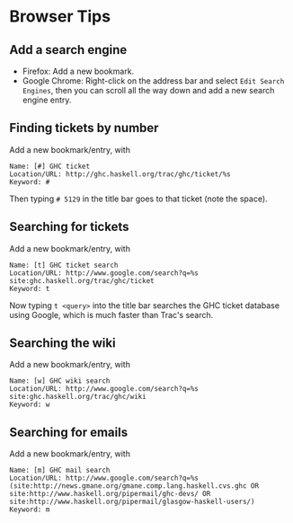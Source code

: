 # Browser Tips


## Add a search engine


- Firefox: Add a new bookmark.
- Google Chrome: Right-click on the address bar and select `Edit Search Engines`, then you can scroll all the way down and add a new search engine entry.

## Finding tickets by number



Add a new bookmark/entry, with


```wiki
Name: [#] GHC ticket
Location/URL: http://ghc.haskell.org/trac/ghc/ticket/%s
Keyword: #
```


Then typing `# 5129` in the title bar goes to that ticket (note the
space).


## Searching for tickets



Add a new bookmark/entry, with


```wiki
Name: [t] GHC ticket search
Location/URL: http://www.google.com/search?q=%s site:ghc.haskell.org/trac/ghc/ticket
Keyword: t
```


Now typing `t <query>` into the title bar searches the GHC ticket
database using Google, which is much faster than Trac's search.


## Searching the wiki



Add a new bookmark/entry, with


```wiki
Name: [w] GHC wiki search
Location/URL: http://www.google.com/search?q=%s site:ghc.haskell.org/trac/ghc/wiki
Keyword: w
```

## Searching for emails



Add a new bookmark/entry, with


```wiki
Name: [m] GHC mail search
Location/URL: http://www.google.com/search?q=%s (site:http://news.gmane.org/gmane.comp.lang.haskell.cvs.ghc OR site:http://www.haskell.org/pipermail/ghc-devs/ OR site:http://www.haskell.org/pipermail/glasgow-haskell-users/)
Keyword: m
```